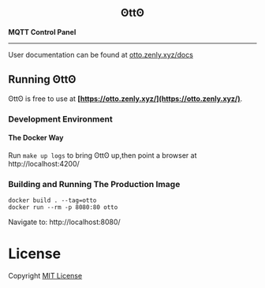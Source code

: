 ## <center>ʘttʘ<center>
__MQTT Control Panel__

----------------------------

User documentation can be found at [otto.zenly.xyz/docs](https://otto.zenly.xyz/docs)

## Running ʘttʘ

ʘttʘ is free to use at __[https://otto.zenly.xyz/](https://otto.zenly.xyz/)__.

### Development Environment

#### The Docker Way

Run `make up logs` to bring ʘttʘ up,then point a browser at http://localhost:4200/

### Building and Running The Production Image

```
docker build . --tag=otto
docker run --rm -p 8080:80 otto
```

Navigate to: http://localhost:8080/


# License

Copyright [MIT License](https://github.com/douglas-gibbons/otto/blob/master/LICENSE)
